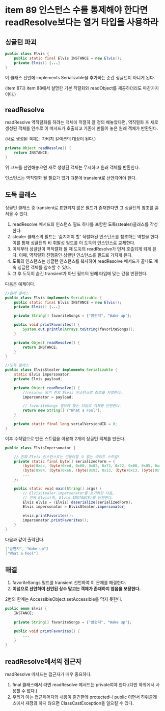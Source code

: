 # item 89 인스턴스 수를 통제해야 한다면 readResolve보다는 열거 타입을 사용하라
## 싱글턴 파괴
```java
public class Elvis {
    public static final Elvis INSTANCE = new Elvis();
    private Elvis() {...}
}
```
이 클래스 선언에 implements Serializable을 추가하는 순간 싱글턴이 아니게 된다.

(item 87과 item 88에서 설명한 기본 직렬화와 readObject를 제공하더라도 마찬가지이다.)

## readResolve
readResolve 역직렬화를 하려는 객체에 적절히 잘 정의 해놓았다면, 역직렬화 후 새로 생성된 객체를 인수로 이 메서드가 호출되고 기존에 만들어 놓은 원래 객체가 반환된다.

(새로 생성된 객체는 가비지 컬랙션의 대상이 된다.)
```java
private Object readResolve() {
    return INSTANCE;
}
```
위 코드를 선언해놓으면 새로 생성된 객체는 무시하고 원래 객체를 반환한다.

인스턴스는 역직렬화 될 필요가 없기 떄문에 transient로 선언되어야 한다.

## 도둑 클래스
싱글턴 클래스 중 transient로 표현되지 않은 필드가 존재한다면 그 싱글턴의 참조를 훔쳐올 수 있다.

1. readResolve 메서드와 인스턴스 필드 하나를 포함한 도둑(stealer)클래스를 작성한다.
2. stealer 클래스의 필드는 '숨겨져야 할' 직렬화된 인스턴스를 참조하는 역할을 한다. 이를 통해 싱글턴의 비 휘발성 필드를 이 도둑의 인스턴스로 교체한다.
3. 이제부터 싱글턴이 역직렬화 될 때 도둑의 readResolve가 먼저 호출되게 되게 된다. 이때, 역직렬화 진행중인 싱글턴 인스턴스를 필드로 가지게 된다.
4. 도둑의 인스턴스는 싱글턴 인스턴스를 복사하여 readResolve 메서드가 끝나도 계속 싱글턴 객체를 참조할 수 있다.
5. 그 후 도둑이 숨긴 transient가 아닌 필드의 원래 타입에 맞는 값을 반환한다.

다음은 예제이다.
```java
//원래 클래스
public class Elvis implements Serializable {
    public static final Elvis INSTANCE = new Elvis();
    private Elvis() {...}

    private String[] favoriteSongs = {"밤편지", "Wake up"};

    public void printFavorites() {
        System.out.println(Arrays.toString(favoriteSongs));
    }

    private Object readResolve() {
        return INSTANCE;
    }
}

//도둑 클래스
public class ElvisStealer implements Serializable {
    static Elvis impersonator;
    private Elvis payload;

    private Object readResolve() {
        //resolve 되기 전의 Elvis 인스턴스의 참조를 저장한다.
        impersonator = payload;

        // favoriteSongs 필드에 맞는 타입의 객체를 반환한다.
        return new String[] {"What a Fool"};
    }

    private static final long serialVersionUID = 0;
}
```
이후 수작업으로 만든 스트림을 이용해 2개의 싱글턴 객체를 만든다.
```java
public class ElvisImpersonator {

    // 진짜 Elvis 인스턴스로는 만들어질 수 없는 바이트 스트림! 
    private static final byte[] serializedForm = {
        (byte)0xac, (byte)0xed, 0x00, 0x05, 0x73, 0x72, 0x00, 0x05, 0x45, 0x6c, 0x76, 0x69, 0x73, 
        (byte)0x84, (byte)0xe6, (byte)0x93, 0x33, (byte)0xc3, (byte)0xf4, (byte)0x8b,
        ...
    };

    public static void main(String[] args) {
        // ElvisStealer.impersonator를 초기화한 다음,
        // 진짜 Elvis(즉, Elvis.INSTANCE)를 반환한다.
        Elvis elvis = (Elvis) deserialize(serializedForm); 
        Elvis impersonator = ElvisStealer.impersonator;

        elvis.printFavorites();
        impersonator.printFavorites(); 
    }
}
```
다음과 같이 출력된다.
```json
["밤편지", "Wake up"]
["What a Fool"]
```

## 해결
1. favoriteSongs 필드를 transient 선언하여 이 문제를 해결한다.
2. __이넘으로 선언하여 선언된 상수 말고는 객체가 존재하지 않음을 보장한다.__

2번의 한계는 AccessibleObject.setAccessible를 막지 못한다.

```java
public enum Elvis {
    INSTANCE;
    
    private String[] favoriteSongs = {"밤편지", "Wake up"};

    public void printFavorites() {
        ...
    }
}
```

## readResolve에서의 접근자
readResolve 메서드는 접근자가 매우 중요하다.

1. final 클래스에서 라면 readResolve 메서드는 private여야 한다.(다만 하위에서 사용할 수 없다.)
2. 우리가 아는 접근제어자와 내용이 같긴한데 protected나 public 이면서 하위클래스에서 재정의 하지 않으면 ClassCastException을 일으킬 수 있다.